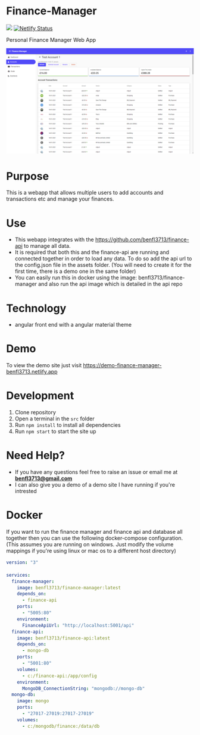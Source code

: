 # Finance-Manager

![](https://github.com/benfl3713/Finance-Manager/workflows/Pipeline/badge.svg?branch=master)
[![Netlify Status](https://api.netlify.com/api/v1/badges/6851da60-c445-4cc1-beb3-7f0ff4d69943/deploy-status)](https://app.netlify.com/sites/demo-finance-manager-benfl3713/deploys)

Personal Finance Manager Web App

![](https://github.com/benfl3713/Finance-Manager/blob/master/src/src/assets/preview.png?raw=true)

# Purpose

This is a webapp that allows multiple users to add accounts and transactions etc and manage your finances.

# Use

- This webapp integrates with the https://github.com/benfl3713/finance-api to manage all data.
- It is required that both this and the finance-api are running and connected together in order to load any data. To do so add the api url to the config.json file in the assets folder. (You will need to create it for the first time, there is a demo one in the same folder)
- You can easily run this in docker using the image: benfl3713/finance-manager and also run the api image which is detailed in the api repo

# Technology

- angular front end with a angular material theme

# Demo

To view the demo site just visit https://demo-finance-manager-benfl3713.netlify.app

# Development

1. Clone repository
2. Open a terminal in the `src` folder
3. Run `npm install` to install all dependencies
4. Run `npm start` to start the site up

# Need Help?

- If you have any questions feel free to raise an issue or email me at **benfl3713@gmail.com**
- I can also give you a demo of a demo site I have running if you're intrested

# Docker

If you want to run the finance manager and finance api and database all together then you can use the following docker-compose configuration.
(This assumes you are running on windows. Just modify the volume mappings if you're using linux or mac os to a different host directory)

```yaml
version: "3"

services:
  finance-manager:
    image: benfl3713/finance-manager:latest
    depends_on:
      - finance-api
    ports:
      - "5005:80"
    environment:
      FinanceApiUrl: "http://localhost:5001/api"
  finance-api:
    image: benfl3713/finance-api:latest
    depends_on:
      - mongo-db
    ports:
      - "5001:80"
    volumes:
      - c:/finance-api:/app/config
    environment:
      MongoDB_ConnectionString: "mongodb://mongo-db"
  mongo-db:
    image: mongo
    ports:
      - "27017-27019:27017-27019"
    volumes:
      - c:/mongodb/finance:/data/db
```
